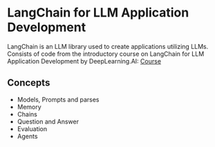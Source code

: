 # LangChain for LLM Application Development
LangChain is an LLM library used to create applications utilizing LLMs.
Consists of code from the introductory course on  LangChain for LLM Application Development by DeepLearning.AI: [Course](https://learn.deeplearning.ai/langchain/lesson/1/introduction)


## Concepts

- Models, Prompts and parses
- Memory
- Chains
- Question and Answer
- Evaluation
- Agents